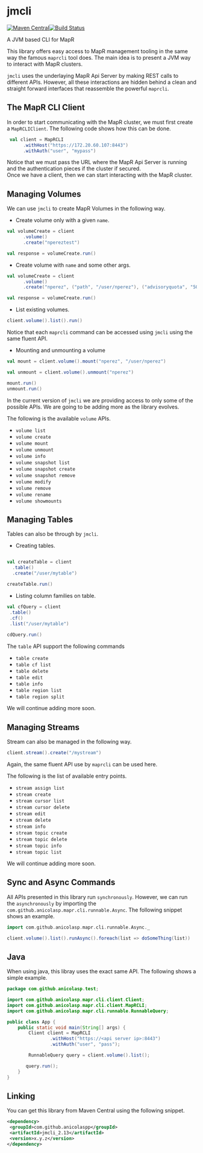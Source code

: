 # jmcli
[![Maven Central](https://img.shields.io/maven-central/v/com.github.anicolaspp/jmcli_2.13.svg?label=Maven%20Central)](https://search.maven.org/search?q=g:%22com.github.anicolaspp%22%20AND%20a:%22jmcli_2.13%22)[![Build Status](https://travis-ci.org/anicolaspp/jmcli.svg?branch=master)](https://travis-ci.org/anicolaspp/jmcli)

A JVM based CLI for MapR

This library offers easy access to MapR management tooling in the same way the famous `maprcli` tool does. The main idea is to present a JVM way to interact with MapR clusters. 

`jmcli` uses the underlaying MapR Api Server by making REST calls to different APIs. However, all these interactions are hidden behind a clean and straight forward interfaces that reassemble the powerful `maprcli`. 

## The MapR CLI Client

In order to start communicating with the MapR cluster, we must first create a `MapRCLIClient`. The following code shows how this can be done. 

```scala
 val client = MapRCLI
      .withHost("https://172.20.60.107:8443")
      .withAuth("user", "mypass")
```

Notice that we must pass the URL where the MapR Api Server is running and the authentication pieces if the cluster if secured.  
Once we have a client, then we can start interacting with the MapR cluster.

## Managing Volumes

We can use `jmcli` to create MapR Volumes in the following way. 

- Create volume only with a given `name`.

```scala      
val volumeCreate = client
      .volume()
      .create("npereztest")

val response = volumeCreate.run()      
```

- Create volume with `name` and some other args. 

```scala
val volumeCreate = client
      .volume()
      .create("nperez", ("path", "/user/nperez"), ("advisoryquota", "500G"), ("topology", "/data/ssd"))

val response = volumeCreate.run()   
```

- List existing volumes.

```scala
client.volume().list().run()
```

Notice that each `maprcli` command can be accessed using `jmcli` using the same fluent API. 

- Mounting and unmounting a volume

```scala
val mount = client.volume().mount("nperez", "/user/nperez")

val unmount = client.volume().unmount("nperez")

mount.run()
unmount.run()
```              

In the current version of `jmcli` we are providing access to only some of the possible APIs. We are going to be adding more as the library evolves. 

The following is the available `volume` APIs.

- `volume list`
- `volume create`
- `volume mount`
- `volume unmount`
- `volume info`
- `volume snapshot list`
- `volume snapshot create`
- `volume snapshot remove`
- `volume modify`
- `volume remove`
- `volume rename`
- `volume showmounts`

## Managing Tables

Tables can also be through by `jmcli`.

- Creating tables.

```scala

val createTable = client
  .table()
  .create("/user/mytable")

createTable.run()
```

- Listing column families on table.

```scala
val cfQuery = client
 .table()
 .cf()
 .list("/user/mytable")
 
cdQuery.run()
```
The `table` API support the following commands

- `table create`
- `table cf list`
- `table delete`
- `table edit`
- `table info`
- `table region list`
- `table region split`

We will continue adding more soon. 

## Managing Streams

Stream can also be managed in the following way. 

```scala
client.stream().create("/mystream")
```
Again, the same fluent API use by `maprcli` can be used here. 

The following is the list of available entry points. 

- `stream assign list`
- `stream create`
- `stream cursor list`
- `stream cursor delete`
- `stream edit`
- `stream delete`
- `stream info`
- `stream topic create`
- `stream topic delete`
- `stream topic info`
- `stream topic list`

We will continue adding more soon. 

## Sync and Async Commands 

All APIs presented in this library run `synchronously`. However, we can run the `asynchronously` by importing the `com.github.anicolasp.mapr.cli.runnable.Async`. The following snippet shows an example. 

```scala
import com.github.anicolasp.mapr.cli.runnable.Async._

client.volume().list().runAsync().foreach(list => doSomeThing(list))
```

## Java 

When using java, this libray uses the exact same API. The following shows a simple example. 

```java 
package com.github.anicolasp.test;

import com.github.anicolasp.mapr.cli.client.Client;
import com.github.anicolasp.mapr.cli.client.MapRCLI;
import com.github.anicolasp.mapr.cli.runnable.RunnableQuery;

public class App {
    public static void main(String[] args) {
        Client client = MapRCLI
                .withHost("https://<api server ip>:8443")
                .withAuth("user", "pass");

        RunnableQuery query = client.volume().list();

       query.run();
    }
}
```

## Linking

You can get this library from Maven Central using the following snippet.

```xml
<dependency>
 <groupId>com.github.anicolaspp</groupId>
 <artifactId>jmcli_2.13</artifactId>
 <version>x.y.z</version>
</dependency>
```
